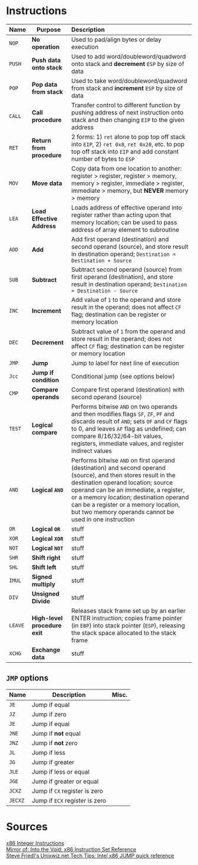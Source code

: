 # Instructions

| Name | Purpose | Description |
| ----------- | ----------- | :----------- |
| `NOP` | **No operation** | Used to pad/align bytes or delay execution |
| `PUSH` | **Push data onto stack** | Used to add word/doubleword/quadword onto stack and **decrement** `ESP` by size of data |
| `POP` | **Pop data from stack** | Used to take word/doubleword/quadword from stack and **increment** `ESP` by size of data |
| `CALL` | **Call procedure** | Transfer control to different function by pushing address of next instruction onto stack and then changing `EIP` to the given address |
| `RET` | **Return from procedure** | 2 forms: 1) `ret` alone to pop top off stack into `EIP`, 2) `ret 0x8`, `ret 0x20`, etc. to pop top off stack into `EIP` and add constant number of bytes to `ESP`  |
| `MOV` | **Move data** | Copy data from one location to another: register > register, register > memory, memory > register, immediate > register, immediate > memory, but **NEVER** memory > memory |
| `LEA` | **Load Effective Address** | Loads address of effective operand into register rather than acting upon that memory location; can be used to pass address of array element to subroutine |
| `ADD` | **Add** | Add first operand (destination) and second operand (source), and store result in destination operand; `Destination = Destination + Source` |
| `SUB` | **Subtract** | Subtract second operand (source) from first operand (destination), and store result in destination operand; `Destination = Destination - Source` |
| `INC` | **Increment** | Add value of `1` to the operand and store result in the operand; does not affect `CF` flag; destination can be register or memory location |
| `DEC` | **Decrement** | Subtract value of `1` from the operand and store result in the operand; does not affect `CF` flag; destination can be register or memory location |
| `JMP` | **Jump** | Jump to label for next line of execution |
| `Jcc` | **Jump if condition** | Conditional jump (see options below) |
| `CMP` | **Compare operands** | Compare first operand (destination) with second operand (source) |
| `TEST` | **Logical compare** | Performs bitwise `AND` on two operands and then modifies flags `SF`, `ZF`, `PF` and discards result of `AND`; sets `OF` and `CF` flags to 0, and leaves `AF` flag as undefined; can compare 8/16/32/64-bit values, registers, immediate values, and register indirect values |
| `AND` | **Logical `AND`** | Performs bitwise `AND` on first operand (destination) and second operand (source), and then stores result in the destination operand location; source operand can be an immediate, a register, or a memory location; destination operand can be a register or a memory location, but two memory operands cannot be used in one instruction |
| `OR` | **Logical `OR`** | stuff |
| `XOR` | **Logical `XOR`** | stuff |
| `NOT` | **Logical `NOT`** | stuff |
| `SHR` | **Shift right** | stuff |
| `SHL` | **Shift left** | stuff |
| `IMUL` | **Signed multiply** | stuff |
| `DIV` | **Unsigned Divide** | stuff |
| `LEAVE` | **High-level procedure exit** | Releases stack frame set up by an earlier ENTER instruction; copies frame pointer (in `EBP`) into stack pointer (`ESP`), releasing the stack space allocated to the stack frame |
| `XCHG` | **Exchange data** | stuff |

## `JMP` options
| Name | Description | Misc. |
| ----------- | ----------- | :----------- |
| `JE` | Jump if equal ||
| `JZ` | Jump if zero ||
| `JE` | Jump if equal ||
| `JNE` | Jump if **not** equal ||
| `JNZ` | Jump if **not** zero ||
| `JL` | Jump if less ||
| `JG` | Jump if greater ||
| `JLE` | Jump if less or equal ||
| `JGE` | Jump if greater or equal ||
| `JCXZ` | Jump if `CX` register is zero ||
| `JECXZ` | Jump if `ECX` register is zero ||


# Sources
[x86 Integer Instructions](https://en.wikipedia.org/wiki/X86_instruction_listings#x86_integer_instructions) \
[Mirror of: Into the Void: x86 Instruction Set Reference](https://c9x.me/x86/) \
[Steve Friedl's Unixwiz.net Tech Tips: Intel x86 JUMP quick reference](http://www.unixwiz.net/techtips/x86-jumps.html)

